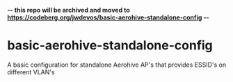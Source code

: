 **-- this repo will be archived and moved to https://codeberg.org/jwdevos/basic-aerohive-standalone-config --**

# basic-aerohive-standalone-config
A basic configuration for standalone Aerohive AP's that provides ESSID's on different VLAN's
